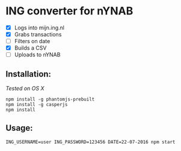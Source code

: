 # ING converter for nYNAB

- [x] Logs into mijn.ing.nl
- [x] Grabs transactions
- [ ] Filters on date
- [x] Builds a CSV
- [ ] Uploads to nYNAB

## Installation:

*Tested on OS X*

```
npm install -g phantomjs-prebuilt
npm install -g casperjs
npm install
```

## Usage:

`ING_USERNAME=user ING_PASSWORD=123456 DATE=22-07-2016 npm start`

